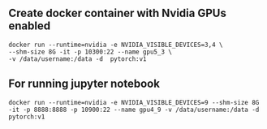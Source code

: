 ## Create docker container with Nvidia GPUs enabled
```
docker run --runtime=nvidia -e NVIDIA_VISIBLE_DEVICES=3,4 \
--shm-size 8G -it -p 10300:22 --name gpu5_3 \
-v /data/username:/data -d  pytorch:v1
```



## For running jupyter notebook

```
docker run --runtime=nvidia -e NVIDIA_VISIBLE_DEVICES=9 --shm-size 8G -it -p 8888:8888 -p 10900:22 --name gpu4_9 -v /data/username:/data -d  pytorch:v1
```
